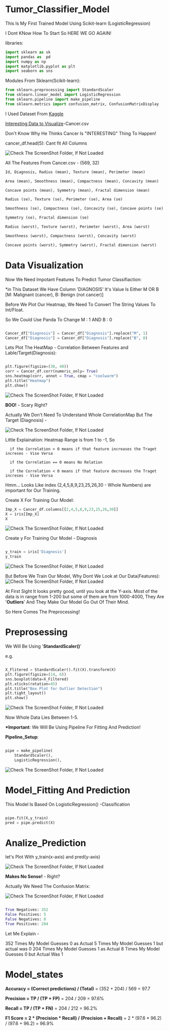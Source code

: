 # Tumor_Classifier_Model
This Is My First Trained Model Using Scikit-learn (LogisticRegression)


I Dont KNow How To Start So HERE WE GO AGAIN!

libraries:

```python
import sklearn as sk
import pandas as  pd
import numpy as np
import matplotlib.pyplot as plt
import seaborn as sns
```

Modules From Sklearn(Scikit-learn):

```python
from sklearn.preprocessing import StandardScaler
from sklearn.linear_model import LogisticRegression
from sklearn.pipeline import make_pipeline
from sklearn.metrics import confusion_matrix, ConfusionMatrixDisplay
```

I Used Dataset From [Kaggle](https://www.kaggle.com)

[Interesting Data to Visualize](https://www.kaggle.com/datasets/alexisbcook/data-for-datavis?select=cancer.csv)-Cancer.csv

Don't Know Why He Thinks Cancer Is "INTERESTING" Thing To Happen!

cancer_df.head(5): Cant fit All Columns

![Check The ScreenShot Folder, If Not Loaded](ScreenShot/Cancer.head().png)


All The Features From Cancer.csv - (569, 32)
```python
Id, Diagnosis, Radius (mean), Texture (mean), Perimeter (mean)

Area (mean), Smoothness (mean), Compactness (mean), Concavity (mean)

Concave points (mean), Symmetry (mean), Fractal dimension (mean)

Radius (se), Texture (se), Perimeter (se), Area (se)

Smoothness (se), Compactness (se), Concavity (se), Concave points (se)

Symmetry (se), Fractal dimension (se)

Radius (worst), Texture (worst), Perimeter (worst), Area (worst)

Smoothness (worst), Compactness (worst), Concavity (worst)

Concave points (worst), Symmetry (worst), Fractal dimension (worst)
```
# Data Visualization 
Now We Need Impotant Features To Predict Tumor Classifiaction:

  *in This Dataset We Have Column 'DIAGNOSIS' It's  Value Is Either M OR B [M: Malignant (cancer), B: Benign (not cancer)]


Before We Plot Our Heatmap, We Need To Convert The String Values To Int/Float. 

So We Could Use Panda To Change M : 1 AND B : 0

```python

Cancer_df["Diagnosis"] = Cancer_df["Diagnosis"].replace("M", 1)
Cancer_df["Diagnosis"] = Cancer_df["Diagnosis"].replace("B", 0)

```

Lets Plot The HeatMap - Correlation Between Features and Lable/Target(Diagnosis):

```python

plt.figure(figsize=(30, 40))  
corr = Cancer_df.corr(numeric_only= True)
sns.heatmap(corr, annot = True, cmap = "coolwarm")
plt.title("Heatmap")
plt.show()

```

![Check The ScreenShot Folder, If Not Loaded](ScreenShot/Correlation.png)

__BOO!__ - Scary Right?

Actually We Don't Need To Understand Whole CorrelationMap But The Target (Diagnosis) -

![Check The ScreenShot Folder, If Not Loaded](ScreenShot/IMP_Correlation.png)

Little Explaination: Heatmap Range is from 1 to -1, So 
      
      if the Correlation > 0 means if that feature increases the Traget increses - Vise Versa
      
      if the Correlation == 0 means No Relation 
      
      if the Correlation < 0 means if that feature decreases the Traget increses - Vise Versa


Hmm... Looks Like index (2,4,5,8,9,23,25,26,30 - Whole Numbers) are important for Our Training.

Create X For Training Our Model:

```python
Imp_X = Cancer_df.columns[[2,4,5,8,9,23,25,26,30]]
X = iris[Imp_X]
X
```

![Check The ScreenShot Folder, If Not Loaded](ScreenShot/IMP_x.png)

Create y For Training Our Model - Diagnosis

```python

y_train = iris['Diagnosis']
y_train

```
![Check The ScreenShot Folder, If Not Loaded](ScreenShot/y_train.png)

But Before We Train Our Model, Why Dont We Look at Our Data(Features):
![Check The ScreenShot Folder, If Not Loaded](ScreenShot/df_inspect.png)

At First Sight It looks pretty good, until you look at the Y-axis.
Most of the data is in range from 1-200 but some of them are from 1000-4000,
They Are '__Outliers__' And They Make Our Model Go Out Of Their Mind.

So Here Comes The Preprocessing!

# Preprosessing

We Will Be Using '__StandardScaler()__'

e.g. 

```python

X_Flitered = StandardScaler().fit(X).transform(X)
plt.figure(figsize=(14, 6))
sns.boxplot(data=X_Filtered)
plt.xticks(rotation=45)
plt.title("Box Plot for Outlier Detection")
plt.tight_layout()
plt.show()

```

![Check The ScreenShot Folder, If Not Loaded](ScreenShot/df.inspect_Filtered.png)

Now Whole Data Lies Between 1-5.

__*Important__: We Will Be Using Pipeline For Fitting And Prediction!

__Pipeline_Setup__: 

```python

pipe = make_pipeline(
    StandardScaler(),
    LogisticRegression(),

```

![Check The ScreenShot Folder, If Not Loaded](ScreenShot/Pipeline.png)



# Model_Fitting And Prediction

This Model Is Based On LogisticRegression() -Classification

```python

pipe.fit(X,y_train)
pred = pipe.predict(X)

```


# Analize_Prediction

let's Plot With y_train(x-axis) and pred(y-axis)

![Check The ScreenShot Folder, If Not Loaded](ScreenShot/Useless.png)

__Makes No Sense!__ - Right?

Actually We Need The Confusion Matrix:

![Check The ScreenShot Folder, If Not Loaded](ScreenShot/Confution_mat.png)

```python

True Negatives: 352  
False Positives: 5  
False Negatives: 8  
True Positives: 204

```

Let Me Explain -

352 Times My Model Guesses 0 as Actual
5 Times My Model Guesses 1 but actual was 0
204 Times My Model Guesses 1 as Actual
8 Times My Model Guesses 0 but Actual Was 1

# __Model_states__

 __Accuracy = (Correct predictions) / (Total)__
          = (352 + 204) / 569
          = 97.7

__Precision = TP / (TP + FP)__
            = 204 / 209
            = 97.6%
           
__Recall = TP / (TP + FN)__
         = 204 / 212
         = 96.2%

__F1 Score = 2 * (Precision * Recall) / (Precision + Recall)__
           = 2 * (97.6 * 96.2) / (97.6 + 96.2)
           = 96.9%
      













      











